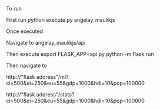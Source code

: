 To run

First run
python execute.py angelay_maulikjs

Once executed

Navigate to angelay_maulikjs/api

Then execute
export FLASK_APP=api.py
python -m flask run

Then navigate to

http://"flask address"/ml?ci=500&ei=250&eu=55&gdp=1000&hdi=10&pop=100000
  
  
http://"flask address"/stats?ci=500&ei=250&eu=55&gdp=1000&hdi=10&pop=100000
